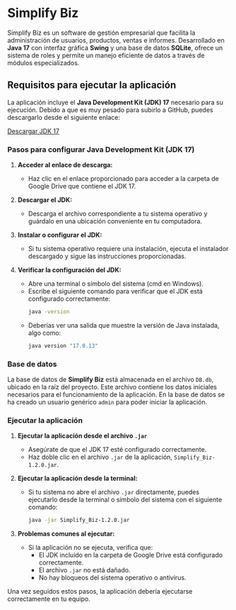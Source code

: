 # Simplify Biz

Simplify Biz es un software de gestión empresarial que facilita la administración de usuarios, productos, ventas e informes. Desarrollado en **Java 17** con interfaz gráfica **Swing** y una base de datos **SQLite**, ofrece un sistema de roles y permite un manejo eficiente de datos a través de módulos especializados.

## Requisitos para ejecutar la aplicación

La aplicación incluye el **Java Development Kit (JDK) 17** necesario para su ejecución. Debido a que es muy pesado para subirlo a GitHub, puedes descargarlo desde el siguiente enlace:

[Descargar JDK 17](https://drive.google.com/drive/folders/1CHVm_3HjK0IjaXTTfKMHW5suttgtCoCs?usp=drive_link)

### Pasos para configurar Java Development Kit (JDK 17)

1. **Acceder al enlace de descarga:**
   - Haz clic en el enlace proporcionado para acceder a la carpeta de Google Drive que contiene el JDK 17.

2. **Descargar el JDK:**
   - Descarga el archivo correspondiente a tu sistema operativo y guárdalo en una ubicación conveniente en tu computadora.

3. **Instalar o configurar el JDK:**
   - Si tu sistema operativo requiere una instalación, ejecuta el instalador descargado y sigue las instrucciones proporcionadas.

4. **Verificar la configuración del JDK:**
   - Abre una terminal o símbolo del sistema (cmd en Windows).
   - Escribe el siguiente comando para verificar que el JDK está configurado correctamente:
     ```bash
     java -version
     ```
   - Deberías ver una salida que muestre la versión de Java instalada, algo como:
     ```bash
     java version "17.0.13"
     ```

### Base de datos

La base de datos de **Simplify Biz** está almacenada en el archivo `DB.db`, ubicado en la raíz del proyecto. Este archivo contiene los datos iniciales necesarios para el funcionamiento de la aplicación. En la base de datos se ha creado un usuario genérico `admin` para poder iniciar la aplicación.

### Ejecutar la aplicación

1. **Ejecutar la aplicación desde el archivo `.jar`**
   - Asegúrate de que el JDK 17 esté configurado correctamente.
   - Haz doble clic en el archivo `.jar` de la aplicación, `Simplify_Biz-1.2.0.jar`.

2. **Ejecutar la aplicación desde la terminal:**
   - Si tu sistema no abre el archivo `.jar` directamente, puedes ejecutarlo desde la terminal o símbolo del sistema con el siguiente comando:
     ```bash
     java -jar Simplify_Biz-1.2.0.jar
     ```

3. **Problemas comunes al ejecutar:**
   - Si la aplicación no se ejecuta, verifica que:
     - El JDK incluido en la carpeta de Google Drive está configurado correctamente.
     - El archivo `.jar` no está dañado.
     - No hay bloqueos del sistema operativo o antivirus.

Una vez seguidos estos pasos, la aplicación debería ejecutarse correctamente en tu equipo.
